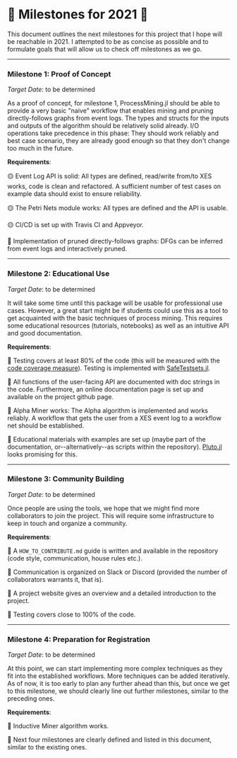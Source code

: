 # :checkered_flag: Milestones for 2021 :checkered_flag:

This document outlines the next milestones for this project that I hope will be reachable in 2021. I attempted to be as concise as possible and to formulate goals that will allow us to check off milestones as we go. 




---

### Milestone 1: Proof of Concept

*Target Date*: to be determined

As a proof of concept, for milestone 1, ProcessMining.jl should be able to provide a very basic "naive" workflow that enables mining and pruning directly-follows graphs from event logs. The types and structs for the inputs and outputs of the algorithm should be relatively solid already. I/O operations take precedence in this phase: They should work reliably and best case scenario, they are already good enough so that they don't change too much in the future. 

**Requirements**:

:yellow_circle: Event Log API is solid: All types are defined, read/write from/to XES works, code is clean and refactored. A sufficient number of test cases on example data should exist to ensure reliability.

:yellow_circle: The Petri Nets module works: All types are defined and the API is usable.

:yellow_circle: CI/CD is set up with Travis CI and Appveyor. 

:red_circle: Implementation of pruned directly-follows graphs: DFGs can be inferred from event logs and interactively pruned. 





---

### Milestone 2: Educational Use

*Target Date*: to be determined

It will take some time until this package will be usable for professional use cases. However, a great start might be if students could use this as a tool to get acquainted with the basic techniques of process mining. This requires some educational resources (tutorials, notebooks) as well as an intuitive API and good documentation.

**Requirements**:

:red_circle: Testing covers at least 80% of the code (this will be measured with the [code coverage measure](https://docs.codecov.io/docs)). Testing is implemented with [SafeTestsets.jl](https://github.com/YingboMa/SafeTestsets.jl).

:red_circle: All functions of the user-facing API are documented with doc strings in the code. Furthermore, an online documentation page is set up and available on the project github page.

:red_circle: Alpha Miner works: The Alpha algorithm is implemented and works reliably. A workflow that gets the user from a XES event log to a workflow net should be established.

:red_circle: Educational materials with examples are set up (maybe part of the documentation, or--alternatively--as scripts within the repository). [Pluto.jl](https://github.com/fonsp/Pluto.jl) looks promising for this. 




---

### Milestone 3: Community Building

*Target Date*: to be determined

Once people are using the tools, we hope that we might find more collaborators to join the project. This will require some infrastructure to keep in touch and organize a community. 

**Requirements**:

:red_circle: A `HOW_TO_CONTRIBUTE.md` guide is written and available in the repository (code style, communication, house rules etc.).  

:red_circle: Communication is organized on Slack or Discord (provided the number of collaborators warrants it, that is).  

:red_circle: A project website gives an overview and a detailed introduction to the project. 

:red_circle: Testing covers close to 100% of the code.  


---

### Milestone 4: Preparation for Registration

*Target Date*: to be determined

At this point, we can start implementing more complex techniques as they fit into the established workflows. More techniques can be added iteratively. As of now, it is too early to plan any further ahead than this, but once we get to this milestone, we should clearly line out further milestones, similar to the preceding ones.

**Requirements**:

:red_circle: Inductive Miner algorithm works.  

:red_circle: Next four milestones are clearly defined and listed in this document, similar to the existing ones.




























